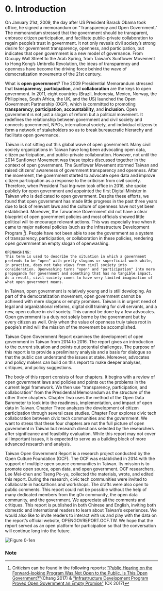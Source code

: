 # 0. Introduction

On January 21st, 2009, the day after US President Barack Obama took office, he signed a memorandum on "Transparency and Open Government." The memorandum stressed that the government should be transparent, embrace citizen participation, and facilitate public-private collaboration to regain people’s trust in government. It not only reveals civil society’s strong desire for government transparency, openness, and participation, but indicates that open government is a new model of governance. From Occupy Wall Street to the Arab Spring, from Taiwan’s Sunflower Movement to Hong Kong’s Umbrella Revolution, the ideas of transparency and openness have become the driving force behind the wave of democratization movements of the 21st century. 

What is **open government**? The 2009 Presidential Memorandum stressed that **transparency**, **participation,** and **collaboration** are the keys to open government. In 2011, eight countries (Brazil, Indonesia, Mexico, Norway, the Philippines, South Africa, the UK, and the US) launched the Open Government Partnership (OGP), which is committed to promoting **transparency**, **participation**, **accountability**, and **inclusion**. Open government is not just a slogan of reform but a political movement. It redefines the relationship between government and civil society and connects government, NPOs, international society, and individual citizens to form a network of stakeholders so as to break bureaucratic hierarchy and facilitate open governance.

Taiwan is not sitting out this global wave of open government. Many civil society organizations in Taiwan have long been advocating open data, citizen participation, and public-private collaboration. However, not until the 2014 Sunflower Movement was these topics discussed together in the context of open government. The Sunflower Movement stormed Taiwan and raised citizens’ awareness of government transparency and openness. After the movement, the government started to advocate open data and improve citizen participation as a response to the criticism from civil society. Therefore, when President Tsai Ing-wen took office in 2016, she spoke publicly for open government and appointed the first Digital Minister in Taiwan who is dedicated to open government. Despite these efforts, we found that open government has made little progress in the past three years due to lack of relevant laws and the culture of openness have not yet been established. Moreover, the Taiwanese Government did not have a clear blueprint of open government policies and most officials showed little political will to encourage relevant actions. This was especially true when it came to major national policies (such as the Infrastructure Development Program [^first]). People have not been able to see the government as a system of transparency, participation, or collaboration in these policies, rendering open government an empty slogan of openwashing.

```!
OPENWASHING:
This term is used to describe the situation in which a government pretends to be "open" with pretty slogans or superficial work while, in practice, does not take views from civil society into consideration. Openwashing turns "open" and "participation" into mere propaganda for government and something that has no tangible impact. As a result, civil society comes to have very limited imagination of what open government means.
```

In Taiwan, open government is relatively young and is still developing. As part of the democratization movement, open government cannot be achieved with mere slogans or empty promises. Taiwan is in urgent need of legal and organizational reforms, digital skill training for civil servants, and a new, open culture in civil society. This cannot be done by a few advocates. Open government is a duty not solely borne by the government but by every citizen as well. Only when the value of openness truly takes root in people’s mind will the mission of the movement be accomplished.

Taiwan Open Government Report examines the development of open government in Taiwan from 2014 to 2016. The report gives an introduction to the current situation and points out potential challenges. The purpose of this report is to provide a preliminary analysis and a basis for dialogue so that the public can understand the issues at stake. Moreover, advocates and policy makers can build on this report to make deeper analyses, critiques, and policy suggestions.

The body of this report consists of four chapters. It begins with a review of open government laws and policies and points out the problems in the current legal framework. We then use "transparency, participation, and collaboration" from the Presidential Memorandum as the structure of the other three chapters. Chapter Two uses the method of the Open Data Barometer to look into the readiness, implementation, and impact of open data in Taiwan. Chapter Three analyzes the development of citizen participation through several case studies. Chapter Four explores civic tech collaboration between civic tech communities and the government. We want to stress that these four chapters are not the full picture of open government in Taiwan but research directions selected by the researchers after significance and feasibility evaluation. While this report may not cover all important issues, it is expected to serve as a building block of more advanced research and analysis. 

Taiwan Open Government Report is a research project conducted by the Open Culture Foundation (OCF). The OCF was established in 2014 with the support of multiple open source communities in Taiwan. Its mission is to promote open source, open data, and open government. OCF researchers, Lee Mei-chun and Tseng Po-yu, collected the materials, wrote, and edited this report. During the research, civic tech communities were invited to collaborate in hackathons and workshops. The drafts were also open to public comments. This report could not be possible without the help of many dedicated members from the g0v community, the open data community, and the government. We appreciate all the comments and critiques. This report is published in both Chinese and English, inviting both domestic and international readers to learn about Taiwan’s experiences. We would also like to invite readers to interact with us and play with the data on the report’s official website, OPENGOVREPORT.OCF.TW. We hope that the report served as an open platform for participation so that the conversation will continue long into the future.


![Figure 0-1en](https://opengovreport.ocf.tw/assets/img/md/0-1en.png)


### Note
[^first]:Criticism can be found in the following reports: ["Public Hearing on the Forward-looking Program Was Not Open to the Public, Is This Open Government?"](https://udn.com/news/story/7238/2393866)(Chang 2017) & [“Infrastructure Development Program Proved Open Government an Empty Promise”](http://citypatterns.blogspot.tw/2017/04/an-open-approach-for-foresight-infrastructure-initiative.html) (CK 2017)

